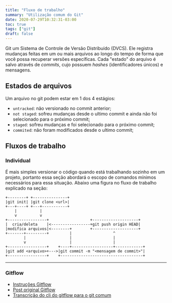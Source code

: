 ```yaml
---
title: "Fluxo de trabalho"
summary: "Utilização comum do Git"
date: 2020-07-29T10:32:31-03:00
toc: true
tags: ["git"]
draft: false
---
```


Git um Sistema de Controle de Versão Distribuído (DVCS). Ele registra mudanças feitas em um ou mais arquivos ao longo do tempo de forma que você possa recuperar versões específicas. Cada "estado" do arquivo é salvo através de *commits*, cujo possuem *hashes* (identificadores únicos) e mensagens.

## Estados de arquivos
Um arquivo no git podem estar em 1 dos 4 estágios:
* `untracked`: não versionado no commit anterior;
* `not staged`: sofreu mudanças desde o ultimo commit e ainda não foi selecionado para o próximo commit;
* `staged`: sofreu mudanças e foi selecionado para o próximo commit;
* `commited`: não foram modificados desde o ultimo commit;

## Fluxos de trabalho

### Individual

É mais simples versionar o código quando está trabalhando sozinho em um projeto, portanto essa seção abordará o escopo de comandos mínimos necessários para essa situação.
Abaixo uma figura no fluxo de trabalho explicado na seção:

```
+--------+ +---------------+
|git init| |git clone <url>|
+---+----+ +---+-----------+
    |          |
    v          v
+-----------------+                  +--------------------+
|  cria/deleta    |<-----------------+git push origin HEAD|
|modifica arquivos|<--------+        +--------------------+
+-------+---------+         |                  ^
        |                   |                  |
        v                   |                  |
+-----------------+    +----+------------------+------------+
|git add <arquivo>+--->|git commit -m "<mensagem de commit>"|
+-----------------+    +------------------------------------+
```

---

### Gitflow

- [Instruções Gitflow](https://danielkummer.github.io/git-flow-cheatsheet/index.pt_BR.html)
- [Post original Gitflow](https://nvie.com/posts/a-successful-git-branching-model/)
- [Transcrição do cli do gitflow para o git comum](https://www.atlassian.com/br/git/tutorials/comparing-workflows/gitflow-workflow)

<!-- github flow? -->

